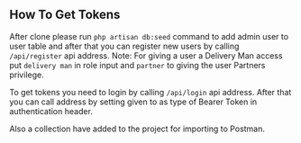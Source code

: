 ## How To Get Tokens

After clone please run `php artisan db:seed` command
to add admin user to user table and after that
you can register new users by calling `/api/register` api address.
Note: For giving a user a Delivery Man access put `delivery man`
in role input and `partner` to giving the user Partners privilege.

To get tokens you need to login by calling `/api/login` api address. After that you can 
call address by setting given to as type of Bearer Token in authentication header.

Also a collection have added to the project for importing to Postman.
